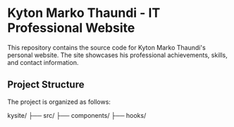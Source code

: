 # Kyton Marko Thaundi - IT Professional Website

This repository contains the source code for Kyton Marko Thaundi's personal website. The site showcases his professional achievements, skills, and contact information.

## Project Structure

The project is organized as follows:

kysite/
    ├── src/
        ├── components/
        ├── hooks/